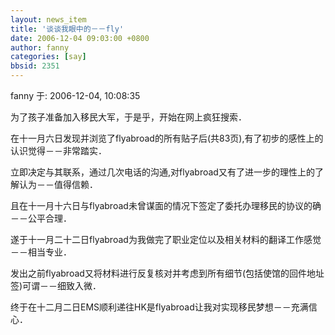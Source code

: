 ```yaml
---
layout: news_item
title: '谈谈我眼中的－－fly'
date: 2006-12-04 09:03:00 +0800
author: fanny
categories: [say]
bbsid: 2351
---
```


fanny 于: 2006-12-04, 10:08:35

为了孩子准备加入移民大军，于是乎，开始在网上疯狂搜索．

在十一月六日发现并浏览了flyabroad的所有贴子后(共83页),有了初步的感性上的认识觉得－－非常踏实．

立即决定与其联系，通过几次电话的沟通,对flyabroad又有了进一步的理性上的了解认为－－值得信赖．

且在十一月十六日与flyabroad未曾谋面的情况下签定了委托办理移民的协议的确－－公平合理．

遂于十一月二十二日flyabroad为我做完了职业定位以及相关材料的翻译工作感觉－－相当专业．

发出之前flyabroad又将材料进行反复核对并考虑到所有细节(包括使馆的回件地址签)可谓－－细致入微．

终于在十二月二日EMS顺利递往HK是flyabroad让我对实现移民梦想－－充满信心．

